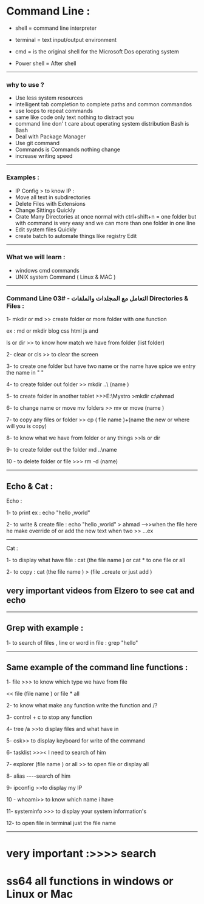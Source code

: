 # Command Line :

- shell = command line interpreter

- terminal = text input/output environment 

- cmd = is the original shell for the Microsoft Dos operating system 

- Power shell = After shell 

  

---------------

### why to use ?

- Use less system resources 
- intelligent tab completion to complete paths and common commandos 
- use loops to repeat commands 
- same like code only text nothing to distract you 
- command line don' t  care about operating  system distribution Bash is Bash 
- Deal with Package Manager
- Use git command 
-  Commands is Commands nothing change 
- increase writing speed 

------------------------

### Examples :

- IP Config  > to know  IP : 
- Move all text in subdirectories 
- Delete Files with Extensions 
- Change Sittings Quickly 
- Crate Many Directories at once normal with ctrl+shift+n = one folder but with command is very easy and we can more than one folder in one line 
- Edit system files   Quickly 
- create batch to automate things like registry  Edit 



-----------------

### What we will learn : 

- windows cmd commands
- UNIX  system Command ( Linux & MAC  )



--------------------

### Command Line 03# - التعامل مع المجلدات والملفات Directories & Files  :



1-  mkdir or md  >> create folder  or more folder with one function 

ex : md or mkdir blog css html js  and 

ls or dir >> to know how match we have from folder (list folder)

2- clear or cls >> to clear the screen 

3- to create one folder but have two name or the name have spice we entry  the name in " "

4- to create folder out  folder  >> mkdir ..\ (name )

5-  to create folder in another tablet >>>E:\Mystro >mkdir c:\ahmad

6- to change name or move mv folders >> mv or move (name )

7- to copy any files or folder >> cp ( file name )+(name the new or where will you is copy)

8- to know what we have from folder or any things >>ls or dir

9- to create folder out the folder  md ..\name

10 - to delete folder or file >>> rm -d (name)

-----------------

## Echo & Cat :

Echo :  

1- to print ex : echo "hello ,world"

2- to write  & create file  : echo "hello ,world" > ahmad -->>when the file here he make override of or add the new text when two >> ...ex 



----------------

Cat : 

1-  to display what have file : cat  (the file name ) or cat * to one file or all 

2-  to copy : cat (the file name ) > (file ..create or just add )

##  very important videos from Elzero to see cat and echo 

----------------

## Grep with example : 

 1- to search of files , line or word in file  : grep "hello"

--------------

## Same example  of the command line   functions  :

1- file >>> to  know which  type we have from file 

<< file (file name ) or file * all 

2- to know what make any function write the function and /? 

3-  control + c to stop any function  

4- tree /a >>to display files and what have in

5- osk>> to display  keyboard for write of the command  

6- tasklist  >>>< I need to search of him 

7- explorer (file name ) or all >> to open file or display  all

8- alias ----search of him 

9- ipconfig >>to display my IP

10 - whoami>> to know which name i have 

11- systeminfo >>> to display  your system information's

 12- to open file in terminal just the file name 

------------------

# very important :>>>> search 



#  ss64 all functions in windows or Linux or Mac 
